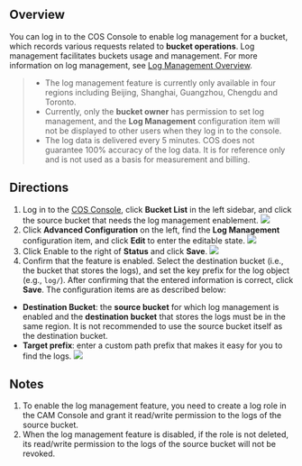## Overview
You can log in to the COS Console to enable log management for a bucket, which records various requests related to **bucket operations**. Log management facilitates  buckets usage and management. For more information on log management, see [Log Management Overview](https://intl.cloud.tencent.com/document/product/436/16920).

>- The log management feature is currently only available in four regions including Beijing, Shanghai, Guangzhou, Chengdu and Toronto.
>- Currently, only the **bucket owner** has permission to set log management, and the **Log Management** configuration item will not be displayed to other users when they log in to the console. 
>- The log data is delivered every 5 minutes. COS does not guarantee 100% accuracy of the log data. It is for reference only and is not used as a basis for measurement and billing.

## Directions
1. Log in to the [COS Console](https://console.cloud.tencent.com/cos5), click **Bucket List** in the left sidebar, and click the source bucket that needs the log management enablement.
![](https://main.qcloudimg.com/raw/2cb54182f933fe1dce75e2199a301bd0.png)
2. Click **Advanced Configuration** on the left, find the **Log Management** configuration item, and click **Edit** to enter the editable state.
![](https://main.qcloudimg.com/raw/242facfd32074aea52a7f694273a9086.png)
3. Click Enable to the right of **Status** and click **Save**.
![](https://main.qcloudimg.com/raw/4f3a62cbc636be16254547a271204096.png)
4. Confirm that the feature is enabled. Select the destination bucket (i.e., the bucket that stores the logs), and set the key prefix for the log object (e.g., `log/`). After confirming that the entered information is correct, click **Save**. The configuration items are as described below:
 - **Destination Bucket**: the **source bucket** for which log management is enabled and the **destination bucket** that stores the logs must be in the same region. It is not recommended to use the source bucket itself as the destination bucket.
 - **Target prefix**: enter a custom path prefix that makes it easy for you to find the logs.
![](https://main.qcloudimg.com/raw/d5fa347da09d92b5f757e32c910739e3.png)

## Notes
1. To enable the log management feature, you need to create a log role in the CAM Console and grant it read/write permission to the logs of the source bucket.
2. When the log management feature is disabled, if the role is not deleted, its read/write permission to the logs of the source bucket will not be revoked.
